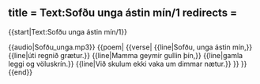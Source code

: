 title = Text:Sofðu unga ástin mín/1
redirects =
---

{{start|Text:Sofðu unga ástin mín/1}}
<div data-translate="true" data-audio-file="Sofðu_unga.mp3">
{{audio|Sofðu_unga.mp3}}
{{poem|
{{verse|
{{line|Sofðu, unga ástin mín,}}
{{line|úti regnið grætur.}}
{{line|Mamma geymir gullin þín,}}
{{line|gamla leggi og völuskrín.}}
{{line|Við skulum ekki vaka um dimmar nætur.}}
}}
}}
</div>
{{end}}